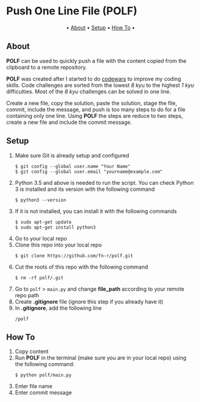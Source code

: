 # Push One Line File (POLF)
<p align="center">
  • 
  <a href="#about">About</a> •
  <a href="#setup">Setup</a> •
  <a href="#how-to">How To</a> •
</p>

## About
**POLF** can be used to quickly push a file with the content copied from the clipboard to a remote repository.

**POLF** was created after I started to do [codewars](https://www.codewars.com/) to improve my coding skills. Code challenges are sorted from the lowest *8 kyu* to the highest *1 kyu* difficulties. Most of the *8 kyu* challenges can be solved in one line.

Create a new file, copy the solution, paste the solution, stage the file, commit, include the message, and push is too many steps to do for a file containing only one line. Using **POLF** the steps are reduce to two steps, create a new file and include the commit message.

## Setup
1. Make sure Git is already setup and configured
    ```console
    $ git config --global user.name "Your Name"
    $ git config --global user.email "yourname@example.com"
    ```
1. Python 3.5 and above is needed to run the script. You can check Python 3 is installed and its version with the following command
    ```console
    $ python3 --version
    ```
1. If it is not installed, you can install it with the following commands
    ```console
    $ sudo apt-get update
    $ sudo apt-get install python3
    ```
1. Go to your local repo
1. Clone this repo into your local repo
    ```console
    $ git clone https://github.com/fn-r/polf.git
    ```
1. Cut the roots of this repo with the following command
    ```console
    $ rm -rf polf/.git
    ```
1. Go to ``polf`` > ``main.py`` and change **file_path** according to your remote repo path
1. Create **.gitignore** file (ignore this step if you already have it)
1. In **.gitignore**, add the following line
    ```
    /polf
    ```

## How To
1. Copy content
1. Run **POLF** in the terminal (make sure you are in your local repo) using the following command:
    ```console
    $ python polf/main.py
    ```
1. Enter file name
1. Enter commit message

